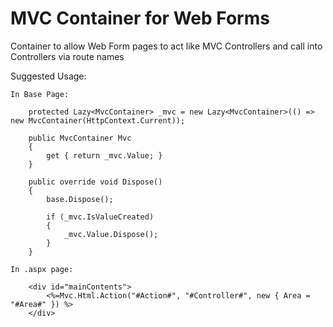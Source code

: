 MVC Container for Web Forms
=================

Container to allow Web Form pages to act like MVC Controllers and call into Controllers via route names

Suggested Usage:

	In Base Page:
	
		protected Lazy<MvcContainer> _mvc = new Lazy<MvcContainer>(() => new MvcContainer(HttpContext.Current));
		
		public MvcContainer Mvc
        {
            get { return _mvc.Value; }
        }
		
		public override void Dispose()
		{
			base.Dispose();

			if (_mvc.IsValueCreated)
			{
				_mvc.Value.Dispose();
			}
		}
	
	In .aspx page:
		
		<div id="mainContents">
			<%=Mvc.Html.Action("#Action#", "#Controller#", new { Area = "#Area#" }) %>
		</div>